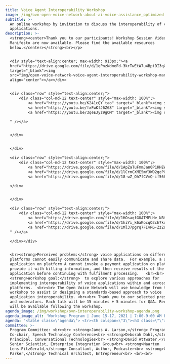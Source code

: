 ```yaml
---
title: Voice Agent Interoperability Workshop
image: /img/ovn-open-voice-network-about-ai-voice-assistance_optimized.jpg
subtitle: >-
  An online workshop by invitation to discuss the interoperability of voice
  applications.
description: >-
  <strong><center>Thank you to our participants! Workshop Session Videos and
  Manifesto are now available. Please find the available resources
  below.</center></strong><br></p> 


  <div style="text-align:center; max-width: 913px;"><a
  href="https://drive.google.com/file/d/1qPnzNdmeFd-3krTwEtW7u4BptDI3qX37/view?usp=sharing"
  target="_blank"><img
  src="img/open-voice-network-voice-agent-interoperability-workshop-manifesto.png"
  align="center"></a></div>


  <div class="row" style="text-align:center;">
      <div class="col-md-12 text-center" style="max-width: 100%";>
          <a href="https://youtu.be/K241cQY_tao" target="_blank"><img style="height: auto; width:300px" src="img/open-voice-network-voice-agent-interoperability-workshop-recording-day-1.png"  /></a>
          <a href="https://youtu.be/fxFwKfJ6Z68" target="_blank"><img style="height: auto; width:300px" src="/img/open-voice-network-voice-agent-interoperability-workshop-recording-day-2.png"  /></a>
          <a href="https://youtu.be/3qeEJyz9gOM" target="_blank"><img style="height: auto; width:300px" src="/img/open-voice-network-voice-agent-interoperability-workshop-recording-day-3.png

  " /></a>


  </div>


  </div>

  <div class="row" style="text-align:center;">
      <div class="col-md-12 text-center" style="max-width: 100%";>
          <a href="https://drive.google.com/file/d/1ApZaTuFmmJan0P1KHEWzJEFAjVLINc3S/view?usp=sharing" target="_blank"><img style="height: auto; width:300px" src="img/open-voice-network-voice-agent-interoperability-workshop-notes-day-1.png"  /></a>
          <a href="https://drive.google.com/file/d/1lCrmCXME5mY3WD2gcPG40yZCc2bRmzHK/view?usp=sharing" target="_blank"><img style="height: auto; width:300px" src="/img/open-voice-network-voice-agent-interoperability-workshop-notes-day-2.png"  /></a>
          <a href="https://drive.google.com/file/d/18-wZ_Oh7fCVmQ-if56kOJGlhGT_UnZSu/view?usp=sharing" target="_blank"><img style="height: auto; width:300px" src="/img/open-voice-network-voice-agent-interoperability-workshop-notes-day-3.png" /></a>

  </div>


  </div>

  <div class="row" style="text-align:center;">
      <div class="col-md-12 text-center" style="max-width: 100%";>
          <a href="https://drive.google.com/file/d/1HOsaqfGUATMFLHe_NBts-wrT8QKL5wUR/view?usp=sharing" target="_blank"><img style="height: auto; width:300px" src="img/open-voice-network-voice-agent-interoperability-workshop-summary-and-recommendations.png"  /></a>
          <a href="https://drive.google.com/file/d/1hiYi_k6aKocqQ3ch7kdUu5edQgde4M0D/view?usp=sharing" target="_blank"><img style="height: auto; width:300px" src="/img/open-voice-network-voice-agent-interoperability-workshop-presentation-slides-day-2.png"  /></a>
          <a href="https://drive.google.com/file/d/1Ml37pgrq7FIvRG-ZzZ9GNurANW8WNWxW/view?usp=sharing" target="_blank"><img style="height: auto; width:300px" src="/img/open-voice-network-voice-agent-interoperability-workshop-presentation-slides-day-3.png
  " /></a>

  </div></div>


  <br><strong>Perceived problem:</strong> voice applications on different
  platforms cannot easily communicate and share data.  For example, a shopping
  application on platform A cannot invoke a payment application on platform B,
  provide it with billing information, and then receive results of the payment
  application before continuing with fulfilment processing.   <br><br>
  <strong>Workshop goal:</strong>  to explore various approaches for
  implementing interoperability of voice applications within and across
  platforms.  <br><br> The Open Voice Network will use knowledge from this
  workshop to assist in designing a standards-based approach to voice
  application interoperability. <br><br> Thank you to our selected presenters
  and moderators. Each talk will be 15 minutes + 5 minutes for Q&A. Recordings
  will be available following the workshop.
agenda_image: /img/workshop/ovn-interoperability-workshop-agenda.png
agenda_image_alt: 'Workshop Program | June 15-17, 2021 | 7:00-9:00 AM PST'
agenda: "<table class=\"agenda\"> <tr><th colspan=\"3\"><h3 class=\"\">JUNE 15 | THEME: UNDERSTAND THE PROBLEM | Host: James A. Larson, Speech Technology Conference, US</h3></th><tr> <tr><td width=\"101\">7:00 PST</td><td>Welcome and workshop challenge</td><td>Jon Stine, Open Voice Network, USA</td><tr> <tr><td>7:10 PST</td><td>Conversational interoperability: the need and approaches</td><td>Shyamala Prayaga, Ford Motor Company, USA and James A Larson, SpeechTEK Conference, USA</td><tr> <tr><td>7:35 PST</td><td>The future of interoperable conversational agents -- and why this is so important</td><td>Ian Utile, CEO, Attn.live; Susan Bearden, Director of Digital Programs at InnovateEDU; Bradley Metrock, CEO, Score Publishing; Moderated by Jon Stine, Open Voice Network</td><tr> <tr><td>8:00 PST</td><td>Breakout rooms (40 min) <span style=\"color: #1056fb\">\\\\[\\\\*\\\\*What are the opportunities?\\\\*\\\\*](https://drive.google.com/file/d/1m4zPzA18dAkis9G2kbf--6YgBuli7Oc6/view?usp=sharing)</span></td><td>Breakout Room 1 Moderator: Shyamala Prayaga, Ford Motor Company, USA<br>Breakout Room 2 Moderator: Chris Parker, ebullient.com, The Netherlands<br>Breakout Room 3 Moderator: David Attwater, Talkmap Inc., UK</td><tr> <tr><td>8:40 PST</td><td>Breakout reports & peaking points for The Voice Agent Interoperability Manifesto</td><td>Maarten Lens-FitzGerald, Project Zilver, The Netherlands</td><tr> <tr><td>9:00 PST</td><td colspan=\"2\">Optional break out rooms for Special Interest Groups\t</td><tr> <tr><td>  </td><tr> <tr><th colspan=\"3\"><h3 class=\"\">JUNE 16 | THEME: IDENTIFY CANDIDATE SOLUTIONS | Host: Shyamala Prayaga, Ford Motor Company, US</h3></th><tr> <tr><td>7:00 PST</td><td>Voice user interfaces for interoperable voice agents</td><td>Michael McTear, Ulster University, Northern Ireland</td><tr> <tr><td>7:20 PST</td><td>Key Issues</td><td>David Attwater, Talkmap Inc., UK</td><tr> <tr><td>7:40 PST</td><td>ISO compatible standard for voice agents</td><td>Tobias Martens, Whoelse.ai, Germany</td><tr> <tr><td>8:00 PST</td><td>Breakout rooms (40 min) <span style=\"color: #1056fb\">\\\\[\\\\*\\\\*What are the technical and standards challenges?\\\\*\\\\*](https://drive.google.com/file/d/17UCF_VO2ckDvkMryoJ3UnoZDsv88R4-e/view?usp=sharing)</span></td><td>Breakout Room 1 Moderator: Michael McTear, Ulster University, Northern Ireland; Scribe: Emily Banzhaf<br>Breakout Room 2 Moderator: John Trammell, Target, USA; Scribe: Oita Coleman<br>Breakout Room 3 Moderator: James A. Larson, Speech Technologies Conference, USA; Scribe: Jon Stine</td><tr> <tr><td>8:40 PST</td><td>Breakout reports and update wording of voice agent manifesto</td><td>Maarten Lens-FitzGerald, Project Zilver, The Netherlands</td><tr> <tr><td>9:00 PST</td><td colspan=\"2\">Optional breakout rooms for special interest groups\t</td><tr> <tr><td>  </td><tr> <tr><th colspan=\"3\"><h3 class=\"\">JUNE 17 | THEME: MOVE FORWARD | Host: David Attwater of Talkmap Inc.</h3></th><tr> <tr><td>7:00 PST</td><td>What we can learn from Amazon Vii</td><td>Michael McTear, Ulster University, Northern Ireland</td><tr> <tr><td>7:20 PST</td><td>Magenta: our journey, and the future of voice assistance</td><td>Bernhard Hochstätter, Deutsche Telekom, Germany</td><tr> <tr><td>7:40 PST</td><td>Areas of IPA standardization</td><td>Dirk Schnelle-Walka, Modality.ai, Germany</td><tr> <tr><td>8:00 PST</td><td>The danger of digital whispers: understanding the dimensions of trust in interoperable voice agents</td><td>Leigh Clark, Swansea University, UK</td><tr> <tr><td>8:20 PST</td><td>Interactive Conversational agents at the BBC</td><td>Chris Dix, Head of Architecture at BBC, UK</td><tr> <tr><td>8:40 PST</td><td>Accept manifesto, next steps, and review of workshop challenge</td><td>Jon Stine, Open Voice Network, USA</td><tr> </table><br>"
committee: >-
  Program Committee: <br><br> <strong>James A. Larson,</strong> Program
  Co-chair, Speech Technology Conference<br> <strong>Deborah Dahl,</strong>
  Principal, Conversational Technologies<br> <strong>David Attwater,</strong>
  Senior Scientist, Enterprise Integration Group<br> <strong>Maarten
  Lens-FitzGerald,</strong> Consultant, Author, Podcaster<br> <strong>Chris
  Parker,</strong> Technical Architect, Entrepreneur<br> <br><br>
---
```


